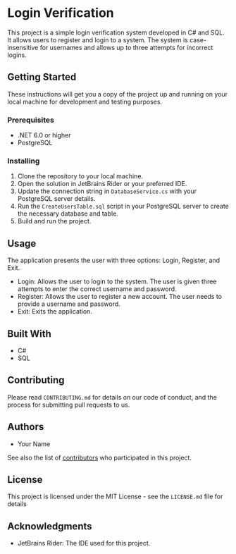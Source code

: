 ﻿# Login Verification

This project is a simple login verification system developed in C# and SQL. It allows users to register and login to a system. The system is case-insensitive for usernames and allows up to three attempts for incorrect logins.

## Getting Started

These instructions will get you a copy of the project up and running on your local machine for development and testing purposes.

### Prerequisites

- .NET 6.0 or higher
- PostgreSQL

### Installing

1. Clone the repository to your local machine.
2. Open the solution in JetBrains Rider or your preferred IDE.
3. Update the connection string in `DatabaseService.cs` with your PostgreSQL server details.
4. Run the `CreateUsersTable.sql` script in your PostgreSQL server to create the necessary database and table.
5. Build and run the project.

## Usage

The application presents the user with three options: Login, Register, and Exit.

- Login: Allows the user to login to the system. The user is given three attempts to enter the correct username and password.
- Register: Allows the user to register a new account. The user needs to provide a username and password.
- Exit: Exits the application.

## Built With

- C#
- SQL

## Contributing

Please read `CONTRIBUTING.md` for details on our code of conduct, and the process for submitting pull requests to us.

## Authors

- Your Name

See also the list of [contributors](https://github.com/yourusername/loginVerification/contributors) who participated in this project.

## License

This project is licensed under the MIT License - see the `LICENSE.md` file for details

## Acknowledgments

- JetBrains Rider: The IDE used for this project.